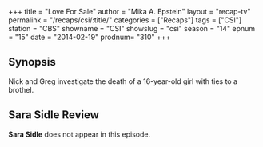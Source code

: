+++
title = "Love For Sale"
author = "Mika A. Epstein"
layout = "recap-tv"
permalink = "/recaps/csi/:title/"
categories = ["Recaps"]
tags = ["CSI"]
station = "CBS"
showname = "CSI"
showslug = "csi"
season = "14"
epnum = "15"
date = "2014-02-19"
prodnum= "310"
+++

## Synopsis

Nick and Greg investigate the death of a 16-year-old girl with ties to a brothel.

## Sara Sidle Review

**Sara Sidle** does not appear in this episode.

